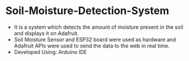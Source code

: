 # Soil-Moisture-Detection-System

<ul>
<li> It is a system which detects the amount of moisture present in the soil and displays it on 
Adafruit. </li>

<li>Soil Moisture Sensor and ESP32 board were used as hardware and Adafruit APIs were 
used to send the data to the web in real time.
</li>

<li> Developed Using: Arduino IDE
</li>
</ul>
